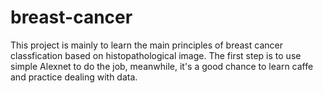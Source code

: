 # breast-cancer
This project is mainly to learn the main principles of breast cancer classfication based on histopathological image. The first step is to use simple Alexnet to do the job, meanwhile, it's a good chance to learn caffe and practice dealing with data.
